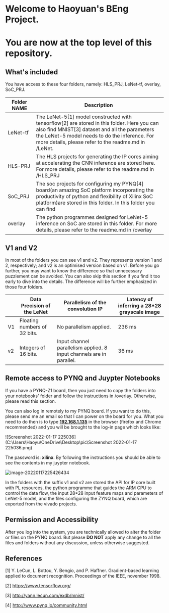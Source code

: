 # Welcome to Haoyuan's BEng Project. 

# You are now at the top level of this repository.



## What's included

You have access to these four folders, namely: HLS_PRJ, LeNet-tf, overlay, SoC_PRJ.

| Folder        NAME | Description                                                  |
| ------------------ | ------------------------------------------------------------ |
| LeNet-tf           | The LeNet-5[1] model constructed with tensorflow[2] are stored in this folder. Here you can also find MNIST[3] dataset and all the parameters the LeNet-5 model needs to do the inference. For more details, please refer to the readme.md in /LeNet. |
| HLS-PRJ            | The HLS projects for generating the IP cores aiming at accelerating the CNN inference are stored here. For more details, please refer to the readme.md in /HLS_PRJ |
| SoC_PRJ            | The soc projects for configuring my PYNQ[4] board(an amazing SoC platform incorporating the productivity of python and flexibility of Xilinx SoC platform)are stored in this folder. In this folder you can find |
| overlay            | The python programmes  designed for LeNet-5 inference on SoC are stored in this folder. For more details, please refer to the readme.md in /overlay |



## V1 and V2

In most of the folders you can see v1 and v2. They represents version 1 and 2, respectively; and v2 is an optimised version based on v1. Before you go further, you may want to know the difference so that unnecessary puzzlement can be avoided. You can also skip this section if you find it too early to dive into the details. The difference will be further emphasized in those four folders. 

|      | Data Precision of the LeNet  | Parallelism of the convolution IP                            | Latency of inferring a 28*28  grayscale image |
| ---- | ---------------------------- | ------------------------------------------------------------ | --------------------------------------------- |
| V1   | Floating numbers of 32 bits. | No parallelism applied.                                      | 236 ms                                        |
| v2   | Integers of 16 bits.         | Input channel parallelism applied. 8 input channels are in parallel. | 36 ms                                         |



## Remote access to PYNQ and Juypter Notebooks

If you have a PYNQ-Z1 board, then you just need to copy the folders into your notebooks' folder and follow the instructions in /overlay. Otherwise, please read this section.

You can also log in remotely to my PYNQ board. If you want to do this, please send me an email so that I can power on the board for you. What you need to do then is to type  **[192.168.1.135]()** in the browser (firefox and Chrome recommended) and you will be brought to the log-in page which looks like:

![Screenshot 2022-01-17 225036](C:\Users\Haoyu\OneDrive\Desktop\pic\Screenshot 2022-01-17 225036.png)

The password is: **xilinx**. By following the instructions you should be able to see the contents in my juypter notebook.

![image-20220117225426434](C:\Users\Haoyu\OneDrive\Desktop\image-20220117225426434.png)

In the folders with the suffix v1 and v2 are stored the API for IP core built with PL resources, the python programme that guides the ARM CPU to control the data flow, the input 28*28 input feature maps and parameters of LeNet-5 model, and the files configuring the ZYNQ board, which are exported from the vivado projects.



## Permission and Accessibility

After you log into the system, you are technically allowed to alter the folder or files on the PYNQ board. But please **DO NOT**  apply any change to all the files and folders without any discussion, unless otherwise suggested. 



## References

[1] Y. LeCun, L. Bottou, Y. Bengio, and P. Haffner. Gradient-based learning applied to document recognition. Proceedings of the IEEE, november 1998.

[2] https://www.tensorflow.org/

[3] http://yann.lecun.com/exdb/mnist/

[4] http://www.pynq.io/community.html